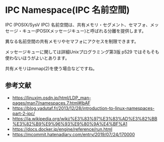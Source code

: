 # IPC Namespace(IPC 名前空間)
IPC (POSIX/SysV IPC) 名前空間は、共有メモリ・セグメント、セマフォ、メッセージ・キュー(POSIXメッセージキュー)と呼ばれる分離を提供します。

異なる名前空間の共有メモリやセマフォにアクセスを制限できます。

メッセージキューに関しては詳細Unixプログラミング第3版 p529 ではそもそも使わないほうがよいとあります。

共有メモリはmmap(2)を使う場合などですね。

## 参考文献
* https://linuxjm.osdn.jp/html/LDP_man-pages/man7/namespaces.7.html#lbAF
* https://blog.yadutaf.fr/2013/12/28/introduction-to-linux-namespaces-part-2-ipc/
* https://ja.wikipedia.org/wiki/%E3%83%97%E3%83%AD%E3%82%BB%E3%82%B9%E9%96%93%E9%80%9A%E4%BF%A1
* https://docs.docker.jp/engine/reference/run.html
* https://mcommit.hatenadiary.com/entry/2019/07/24/170000
